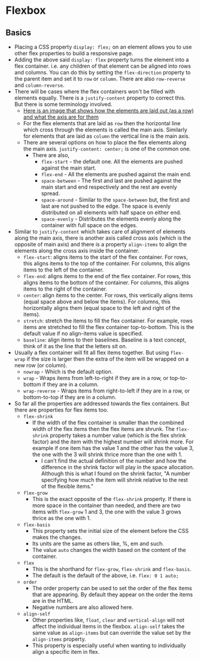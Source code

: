 # Flexbox

## Basics

- Placing a CSS property `display: flex;` on an element allows you to use other flex properties to build a responsive page.
- Adding the above said `display: flex` property turns the element into a flex container. i.e. any children of that element can be aligned into rows and columns. You can do this by setting the `flex-direction` property to the parent item and set it to `row` or `column`. There are also `row-reverse` and `column-reverse`.
- There will be cases where the flex containers won't be filled with elements equally. There is a `justify-content` property to correct this. But there is some terminology involved.
  - [Here is an image that shows how the elements are laid out (as a row) and what the axis are for them](https://www.w3.org/TR/css-flexbox-1/images/flex-direction-terms.svg)
  - For the flex elements that are laid as `row` then the horizontal line which cross through the elements is called the main axis. Similarly for elements that are laid as `column` the vertical line is the main axis.
  - There are several options on how to place the flex elements along the main axis. `justify-content: center;` is one of the common one.
    - There are also,
      - `flex-start` - the default one. All the elements are pushed against the main start.
      - `flex-end` - All the elements are pushed against the main end.
      - `space-between` - The first and last are pushed against the main start and end respectively and the rest are evenly spread.
      - `space-around` - Similar to the `space-between` but, the first and last are not pushed to the edge. The space is evenly distributed on all elements with half space on either end.
      - `space-evenly` - Distributes the elements evenly along the container with full space on the edges.
- Similar to `justify-content` which takes care of alignment of elements along the main axis, there is another axis called cross axis (which is the opposite of main axis) and there is a property `align-items` to align the elements along the cross axis inside the container.
  - `flex-start`: aligns items to the start of the flex container. For rows, this aligns items to the top of the container. For columns, this aligns items to the left of the container.
  - `flex-end`: aligns items to the end of the flex container. For rows, this aligns items to the bottom of the container. For columns, this aligns items to the right of the container.
  - `center`: align items to the center. For rows, this vertically aligns items (equal space above and below the items). For columns, this horizontally aligns them (equal space to the left and right of the items).
  - `stretch`: stretch the items to fill the flex container. For example, rows items are stretched to fill the flex container top-to-bottom. This is the default value if no align-items value is specified.
  - `baseline`: align items to their baselines. Baseline is a text concept, think of it as the line that the letters sit on.
- Usually a flex container will fit all flex items together. But using `flex-wrap` if the size is larger then the extra of the item will be wrapped on a new row (or column).
  - `nowrap` - Which is the default option.
  - `wrap` - Wraps items from left-to-right if they are in a row, or top-to-bottom if they are in a column.
  - `wrap-reverse` - Wraps items from right-to-left if they are in a row, or bottom-to-top if they are in a column.
- So far all the properties are addressed towards the flex containers. But there are properties for flex items too.
  - `flex-shrink`
    - If the width of the flex container is smaller than the combined width of the flex items then the flex items are shrunk. The `flex-shrink` property takes a number value (which is the flex shrink factor) and the item with the highest number will shrink more. For example if one item has the value 1 and the other has the value 3, the one with the 3 will shrink thrice more than the one with 1.
      - I can't find the actual definition of the number and how the difference in the shrink factor will play in the space allocation. Although this is what I found on the shrink factor, "A number specifying how much the item will shrink relative to the rest of the flexible items."
  - `flex-grow`
    - This is the exact opposite of the `flex-shrink` property. If there is more space in the container than needed, and there are two items with `flex-grow` 1 and 3, the one with the value 3 grows thrice as the one with 1.
  - `flex-basis`
    - This property sets the initial size of the element before the CSS makes the changes.
    - Its units are the same as others like, %, em and such.
    - The value `auto` changes the width based on the content of the container.
  - `flex`
    - This is the shorthand for `flex-grow`, `flex-shrink` and `flex-basis`.
    - The default is the default of the above, i.e. `flex: 0 1 auto;`
  - `order`
    - The order property can be used to set the order of the flex items that are appearing. By default they appear on the order the items are in the HTML.
    - Negative numbers are also allowed here.
  - `align-self`
    - Other properties like, `float`, `clear` and `vertical-align` will not affect the individual items in the flexbox. `align-self` takes the same value as `align-items` but can override the value set by the `align-items` property.
    - This property is especially useful when wanting to individually align a specific item in flex.
